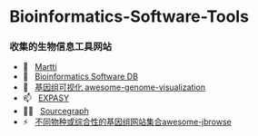 # Bioinformatics-Software-Tools
###  收集的生物信息工具网站
- 🔭 &nbsp; [Martti](https://bioinformaticshome.com/tools/tools-main.html)
- 🌱 &nbsp; [Bioinformatics Software DB](https://bioinformaticshome.com/db/)
- 💬 &nbsp; [基因组可视化 awesome-genome-visualization](https://cmdcolin.github.io/awesome-genome-visualization/?latest=true)
- 📫 &nbsp; [EXPASY](https://www.expasy.org/)
- 👨‍💻 &nbsp; [Sourcegraph](https://sourcegraph.com/search)
- ⚡ &nbsp; [不同物种或综合性的基因组网站集合awesome-jbrowse ](https://github.com/cmdcolin/awesome-jbrowse)

